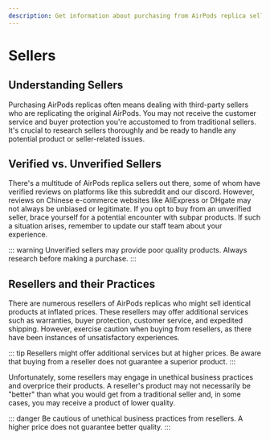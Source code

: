 ```yaml
---
description: Get information about purchasing from AirPods replica sellers. Understand the differences between verified and unverified sellers, and learn about the practices of resellers.
---
```


# Sellers

## Understanding Sellers

Purchasing AirPods replicas often means dealing with third-party sellers who are replicating the original AirPods. You may not receive the customer service and buyer protection you're accustomed to from traditional sellers. It's crucial to research sellers thoroughly and be ready to handle any potential product or seller-related issues.

## Verified vs. Unverified Sellers

There's a multitude of AirPods replica sellers out there, some of whom have verified reviews on platforms like this subreddit and our discord. However, reviews on Chinese e-commerce websites like AliExpress or DHgate may not always be unbiased or legitimate. If you opt to buy from an unverified seller, brace yourself for a potential encounter with subpar products. If such a situation arises, remember to update our staff team about your experience.

::: warning
Unverified sellers may provide poor quality products. Always research before making a purchase.
:::

## Resellers and their Practices

There are numerous resellers of AirPods replicas who might sell identical products at inflated prices. These resellers may offer additional services such as warranties, buyer protection, customer service, and expedited shipping. However, exercise caution when buying from resellers, as there have been instances of unsatisfactory experiences.

::: tip
Resellers might offer additional services but at higher prices. Be aware that buying from a reseller does not guarantee a superior product.
:::

Unfortunately, some resellers may engage in unethical business practices and overprice their products. A reseller's product may not necessarily be "better" than what you would get from a traditional seller and, in some cases, you may receive a product of lower quality.

::: danger
Be cautious of unethical business practices from resellers. A higher price does not guarantee better quality.
:::